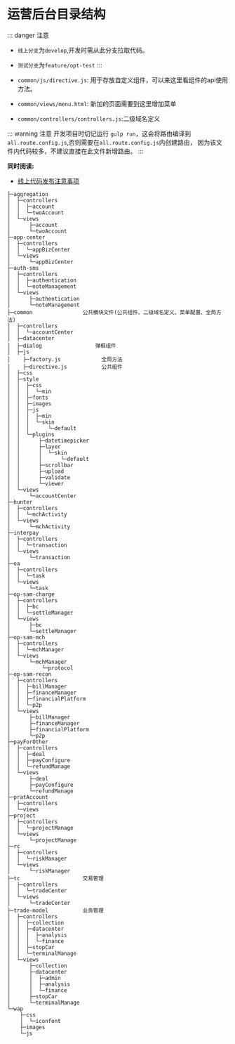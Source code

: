 # 运营后台目录结构


::: danger 注意
- `线上分支`为`develop`,开发时需从此分支拉取代码。
- `测试分支`为`feature/opt-test`
:::

- `common/js/directive.js`: 用于存放自定义组件，可以来这里看组件的api使用方法。
- `common/views/menu.html`: 新加的页面需要到这里增加菜单
- `common/controllers/controllers.js`:二级域名定义


::: warning 注意
开发项目时切记运行 `gulp run`，这会将路由编译到`all.route.config.js`,否则需要在`all.route.config.js`内创建路由，
因为该文件内代码较多，不建议直接在此文件新增路由。
:::

**同时阅读:** 

- [线上代码发布注意事项](/线上代码发布注意事项/必看.md)

```
├─aggregation
│  ├─controllers
│  │  ├─account
│  │  └─twoAccount
│  └─views
│      ├─account
│      └─twoAccount
├─app-center
│  ├─controllers
│  │  └─appBizCenter
│  └─views
│      └─appBizCenter
├─auth-sms
│  ├─controllers
│  │  ├─authentication
│  │  └─noteManagement
│  └─views
│      ├─authentication
│      └─noteManagement
├─common                公共模块文件(公共组件、二级域名定义、菜单配置、全局方法)
│  ├─controllers
│  │  └─accountCenter
│  ├─datacenter
│  ├─dialog                 弹框组件
│  ├─js
│    ├─factory.js             全局方法
│    ├─directive.js           公共组件   
│  ├─css
│  ├─style
│  │  ├─css
│  │  │  └─min
│  │  ├─fonts
│  │  ├─images
│  │  ├─js
│  │  │  ├─min
│  │  │  └─skin
│  │  │      └─default
│  │  └─plugins
│  │      ├─datetimepicker
│  │      ├─layer
│  │      │  └─skin
│  │      │      └─default
│  │      ├─scrollbar
│  │      ├─upload
│  │      ├─validate
│  │      └─viewer
│  └─views
│      └─accountCenter
├─hunter
│  ├─controllers
│  │  └─mchActivity
│  └─views
│      └─mchActivity
├─interpay
│  ├─controllers
│  │  └─transaction
│  └─views
│      └─transaction
├─oa
│  ├─controllers
│  │  └─task
│  └─views
│      └─task
├─op-sam-charge
│  ├─controllers
│  │  ├─bc
│  │  └─settleManager
│  └─views
│      ├─bc
│      └─settleManager
├─op-sam-mch
│  ├─controllers
│  │  └─mchManager
│  └─views
│      └─mchManager
│          └─protocol
├─op-sam-recon
│  ├─controllers
│  │  ├─billManager
│  │  ├─financeManager
│  │  ├─financialPlatform
│  │  └─p2p
│  └─views
│      ├─billManager
│      ├─financeManager
│      ├─financialPlatform
│      └─p2p
├─payForOther
│  ├─controllers
│  │  ├─deal
│  │  ├─payConfigure
│  │  └─refundManage
│  └─views
│      ├─deal
│      ├─payConfigure
│      └─refundManage
├─pratAccount
│  ├─controllers
│  └─views
├─project
│  ├─controllers
│  │  └─projectManage
│  └─views
│      └─projectManage
├─rc
│  ├─controllers
│  │  └─riskManager
│  └─views
│      └─riskManager
├─tc                    交易管理
│  ├─controllers
│  │  └─tradeCenter
│  └─views
│      └─tradeCenter
├─trade-model           业务管理
│  ├─controllers
│  │  ├─collection
│  │  ├─datacenter
│  │  │  ├─analysis
│  │  │  └─finance
│  │  ├─stopCar
│  │  └─terminalManage
│  └─views
│      ├─collection
│      ├─datacenter
│      │  ├─admin
│      │  ├─analysis
│      │  └─finance
│      ├─stopCar
│      └─terminalManage
└─wap
    ├─css
    │  └─iconfont
    ├─images
    └─js

```

